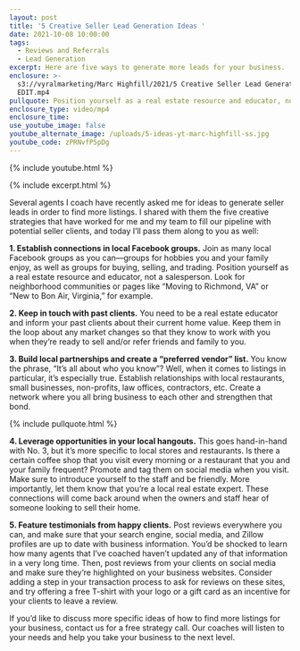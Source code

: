 ```yaml
---
layout: post
title: '5 Creative Seller Lead Generation Ideas '
date: 2021-10-08 10:00:00
tags:
  - Reviews and Referrals
  - Lead Generation
excerpt: Here are five ways to generate more leads for your business.
enclosure: >-
  s3://vyralmarketing/Marc Highfill/2021/5 Creative Seller Lead Generation Ideas
  EDIT.mp4
pullquote: Position yourself as a real estate resource and educator, not a salesperson.
enclosure_type: video/mp4
enclosure_time:
use_youtube_image: false
youtube_alternate_image: /uploads/5-ideas-yt-marc-highfill-ss.jpg
youtube_code: zPRNvfP5pDg
---
```

{% include youtube.html %}

{% include excerpt.html %}

Several agents I coach have recently asked me for ideas to generate seller leads in order to find more listings. I shared with them the five creative strategies that have worked for me and my team to fill our pipeline with potential seller clients, and today I’ll pass them along to you as well:

**1\. Establish connections in local Facebook groups.** Join as many local Facebook groups as you can—groups for hobbies you and your family enjoy, as well as groups for buying, selling, and trading. Position yourself as a real estate resource and educator, not a salesperson. Look for neighborhood communities or pages like “Moving to Richmond, VA” or “New to Bon Air, Virginia,” for example.

**2\. Keep in touch with past clients.** You need to be a real estate educator and inform your past clients about their current home value. Keep them in the loop about any market changes so that they know to work with you when they’re ready to sell and/or refer friends and family to you.

**3\. Build local partnerships and create a “preferred vendor” list.** You know the phrase, “It’s all about who you know”? Well, when it comes to listings in particular, it’s especially true. Establish relationships with local restaurants, small businesses, non-profits, law offices, contractors, etc. Create a network where you all bring business to each other and strengthen that bond.

{% include pullquote.html %}

**4\. Leverage opportunities in your local hangouts.** This goes hand-in-hand with No. 3, but it’s more specific to local stores and restaurants. Is there a certain coffee shop that you visit every morning or a restaurant that you and your family frequent? Promote and tag them on social media when you visit. Make sure to introduce yourself to the staff and be friendly. More importantly, let them know that you’re a local real estate expert. These connections will come back around when the owners and staff hear of someone looking to sell their home.

**5\. Feature testimonials from happy clients.** Post reviews everywhere you can, and make sure that your search engine, social media, and Zillow profiles are up to date with business information. You’d be shocked to learn how many agents that I’ve coached haven’t updated any of that information in a very long time. Then, post reviews from your clients on social media and make sure they’re highlighted on your business websites. Consider adding a step in your transaction process to ask for reviews on these sites, and try offering a free T-shirt with your logo or a gift card as an incentive for your clients to leave a review.

If you’d like to discuss more specific ideas of how to find more listings for your business, contact us for a free strategy call. Our coaches will listen to your needs and help you take your business to the next level.
